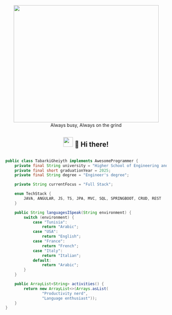 <p align="center">
 <img src="https://user-images.githubusercontent.com/22797857/90096298-b90f4b00-dd54-11ea-9a31-00ad53f8ec04.gif" width="453" height="365"/><br>
 Always busy, Always on the grind</p>

<h2 align="center"> <img src="https://media.giphy.com/media/hvRJCLFzcasrR4ia7z/giphy.gif" width="30px"> 👋 Hi there!</h2>

```java

public class TabarkiGheiyth implements AwesomeProgrammer {
    private final String university = "Higher School of Engineering and Technology, Esprit , Ariana , Tunisia";
    private final short graduationYear = 2025;
    private final String degree = "Engineer's degree";

    private String currentFocus = "Full Stack";

    enum TechStack {
        JAVA, ANGULAR, JS, TS, JPA, MVC, SQL, SPRINGBOOT, CRUD, REST
    }

    public String languagesISpeak(String environment) {
        switch (environment) {
            case "Tunisia":
                return "Arabic";
            case "USA":
                return "English";
            case "France":
                return "French";
            case "Italy":
                return "Italian";
            default:
                return "Arabic";
        }
    }

    public ArrayList<String> activities() {
        return new ArrayList<>(Arrays.asList(
                "Productivity nerd",
                "Language enthusiast"));
    }
}

```

